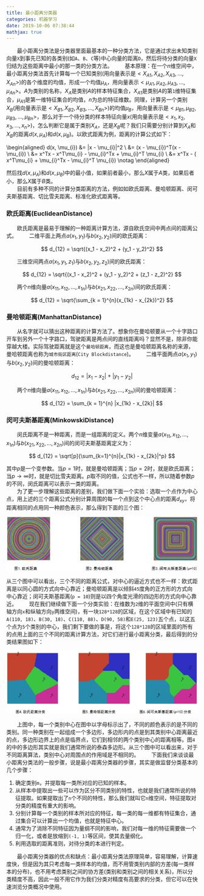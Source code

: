 ```yaml
---
title: 最小距离分类器
categories: 机器学习
date: 2019-10-06 07:38:44
mathjax: true
---
```

&emsp;&emsp;最小距离分类法是分类器里面最基本的一种分类方法，它是通过求出未知类别向量`X`到事先已知的各类别(如`A`、`B`、`C`等)中心向量的距离`D`，然后将待分类的向量`X`归结为这些距离中最小的那一类的分类方法。<!--more-->
&emsp;&emsp;基本原理：在一个$n$维空间中，最小距离分类法首先计算每一个已知类别(用向量表示是$< X_{A1}, X_{A2}, X_{A3}, ..., X_{An} >$)的各个维度的均值，形成一个均值$\mu_A$，用向量表示$< \mu_{A1}, \mu_{A2}, \mu_{A3}, ..., \mu_{An} >$。$A$为类别的名称，$X_A$是类别$A$的样本特征集合，$X_{A1}$是类别$A$的第`1`维特征集合，$\mu_{A1}$是第一维特征集合的均值，$n$为总的特征维数。同理，计算另一个类别$X_B$(用向量表示是$< X_{B1}, X_{B2}, X_{B3}, ..., X_{Bn} >$)的均值$\mu_B$，用向量表示是$< \mu_{B1}, \mu_{B2}, \mu_{B3}, ..., \mu_{Bn} >$，那么对于一个待分类的样本特征向量$x$(用向量表示是$< x_1, x_2, x_3, ..., x_n >$)，怎么判断它是属于类别$X_A$，还是$X_B$呢？我们只需要分别计算到$X_A$和$X_B$的距离$d(x, \mu_A)$和$d(x, \mu_B)$。以欧式距离为例，距离的计算公式如下：

\begin{aligned}
d(x, \mu_{i}) &= |x - \mu_{i}|^2 \\
              &= (x - \mu_{i})^T(x - \mu_{i}) \\
              &= x^Tx - x^T\mu_{i} - \mu_{i}^Tx +  \mu_{i}^T \mu_{i} \\
              &= x^Tx - ( x^T\mu_{i} + \mu_{i}^Tx - \mu_{i}^T \mu_{i}) \notag
\end{aligned}

然后找$d(x, \mu_A)$和$d(x, \mu_B)$中的最小值，如果前者最小，那么$X$属于$A$类，如果后者小，那么$X$属于$B$类。<br>
&emsp;&emsp;目前有多种不同的计算分类距离的方法，例如如欧氏距离、曼哈顿距离、闵可夫斯基距离、切比雪夫距离、标准化欧式距离等。

### 欧氏距离(EuclideanDistance)

&emsp;&emsp;欧氏距离是最易于理解的一种距离计算方法，源自欧氏空间中两点间的距离公式。
&emsp;&emsp;二维平面上两点$a(x_1, y_1)$与$b(x_2, y_2)$间的欧氏距离：

$$
d_{12} = \sqrt{(x_1 - x_2)^2 + (y_1 - y_2)^2}
$$

&emsp;&emsp;三维空间两点$a(x_1, y_1, z_1)$与$b(x_2, y_2, z_2)$间的欧氏距离：

$$
d_{12} = \sqrt{(x_1 - x_2)^2 + (y_1 - y_2)^2 + (z_1 - z_2)^2}
$$

&emsp;&emsp;两个$n$维向量$a(x_{11}, x_{12}, ..., x_{1n})$与$b(x_{21}, x_{22}, ..., x_{2n})$间的欧氏距离：

$$
d_{12} = \sqrt{\sum_{k = 1}^{n}(x_{1k} - x_{2k})^2}
$$

### 曼哈顿距离(ManhattanDistance)

&emsp;&emsp;从名字就可以猜出这种距离的计算方法了。想象你在曼哈顿要从一个十字路口开车到另外一个十字路口，驾驶距离是两点间的直线距离吗？显然不是，除非你能穿越大楼。实际驾驶距离就是这个`曼哈顿距离`，而这也是曼哈顿距离名称的来源，曼哈顿距离也称为`城市街区距离`(`City Blockdistance`)。
&emsp;&emsp;二维平面两点$a(x_1, y_1)$与$b(x_2, y_2)$间的曼哈顿距离：

$$
d_{12} = |x_1 - x_2| + |y_1 - y_2|
$$

&emsp;&emsp;两个$n$维向量$a(x_{11}, x_{12}, ..., x_{1n})$与$b(x_{21}, x_{22}, ..., x_{2n})$间的曼哈顿距离：

$$
d_{12} = \sum_{k = 1}^{n} |x_{1k} - x_{2k}|
$$

### 闵可夫斯基距离(MinkowskiDistance)

&emsp;&emsp;闵氏距离不是一种距离，而是一组距离的定义。两个$n$维变量$a(x_{11}, x_{12}, ..., x_{1n})$与$b(x_{21}, x_{22}, ..., x_{2n})$间的闵可夫斯基距离定义为：

$$
d_{12} = \sqrt[p]{\sum_{k=1}^{n}|x_{1k} - x_{2k}|^p}
$$

其中$p$是一个变参数。当$p = 1$时，就是曼哈顿距离；当$p = 2$时，就是欧氏距离；当$p \rightarrow ∞$时，就是切比雪夫距离。$p$取不同的值，公式也不一样，所以随着参数$p$的不同，闵氏距离可以表示一类的距离。<br>
&emsp;&emsp;为了更一步理解这些距离的差别，我们做下面一个实验：选取一个点作为中心点，用上述的三个距离公式分别计算周围的每一个点到这个中心点的距离$d_{xy}$，将距离相同的点用同一种颜色表示，那么得到下面的三个图：

<img src="./最小距离分类器/1.png">

从三个图中可以看出，三个不同的距离公式，对中心的逼近方式也不一样：欧式距离是以同心圆的方式向中心靠近；曼哈顿距离是以倾斜`45`度角的正方形的方式向中心靠近；闵可夫斯基距离(`p = 10`)则是以四个角度光滑的四边形的方式向中心靠近。
&emsp;&emsp;现在我们继续做下面一个分类实验：在维数为`2`维的平面空间中(只有横轴方向`x`和纵轴方向`y`两维空间)，有一块`128*128`的区域，在这个区域中有已知的`A(110, 18)`、`B(30, 18)`、`C(110, 88)`、`D(90, 58)`和`E(25, 123)`五个点，以这五个点为`5`个类别的中心，我们剩下要做的事是，将这个`128*128`的区域里面的所有的点用上面的三个不同的距离计算方法，对它们进行最小距离分类，最后得到的分类结果图如下：

<img src="./最小距离分类器/2.png">

&emsp;&emsp;上图中，每一个类别中心在图中以字母标示出了，不同的颜色表示的是不同的类别。同一种类别在一起组成一个多边形，多边形内的点是到其类别中心距离最近的点，多边形边界上的点是临界点，它们到相邻的两个类别中心的距离相等。图`4`的中的多边形其实就是我们通常所说的泰森多边形。从三个图中可以看出来，对于不同距离算法，类别中心对周围点的作用域是不相同的。
&emsp;&emsp;下面我们来谈谈最小距离分类法的一般步骤，说是最小距离分类器的步骤，其实是做监督分类基本的几个步骤：

1. 确定类别`m`，并提取每一类所对应的已知的样本。
2. 从样本中提取出一些可以作为区分不同类别的特性，也就是我们通常所说的特征提取。如果提取出了`n`个不同的特性，那么我们就叫它`n`维空间，特征提取对分类的精度有重大的影响。
3. 分别计算每一个类别的样本所对应的特征，每一类的每一维都有特征集合，通过集合可以计算出一个均值，也就是特征中心。
4. 通常为了消除不同特征因为量纲不同的影响，我们对每一维的特征需要做一个归一化，或者是放缩到`(-1, 1)`等区间，使其去量纲化。
5. 利用选取的距离准则，对待分类的本进行判定。

&emsp;&emsp;最小距离分类器的优点和缺点：最小距离分类法原理简单，容易理解，计算速度快，但是因为其只考虑每一类样本的均值，而不用管类别内部的方差(每一类样本的分布)，也不用考虑类别之间的协方差(类别和类别之间的相关关系)，所以分类精度不高，因此一般不用它作为我们分类对精度有高要求的分类，但它可以在快速浏览分类概况中使用。